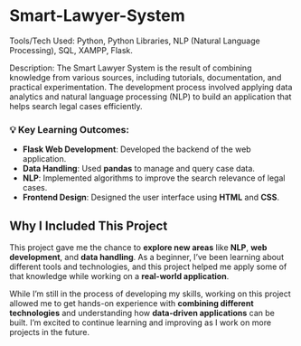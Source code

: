 # Smart-Lawyer-System
<p>Tools/Tech Used: 
Python, Python Libraries, NLP (Natural Language Processing), SQL, XAMPP, Flask.</p> 
<p>Description: 
The Smart Lawyer System is the result of combining knowledge from various sources, including tutorials, documentation, and practical experimentation. The development process involved applying data analytics and natural language processing (NLP) to build an application that helps search legal cases efficiently.</p>

### 💡 Key Learning Outcomes:
- **Flask Web Development**: Developed the backend of the web application.
- **Data Handling**: Used **pandas** to manage and query case data.
- **NLP**: Implemented algorithms to improve the search relevance of legal cases.
- **Frontend Design**: Designed the user interface using **HTML** and **CSS**.

## Why I Included This Project

This project gave me the chance to **explore new areas** like **NLP**, **web development**, and **data handling**. As a beginner, I’ve been learning about different tools and technologies, and this project helped me apply some of that knowledge while working on a **real-world application**.

While I’m still in the process of developing my skills, working on this project allowed me to get hands-on experience with **combining different technologies** and understanding how **data-driven applications** can be built. I’m excited to continue learning and improving as I work on more projects in the future.

